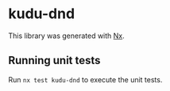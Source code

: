 # kudu-dnd

This library was generated with [Nx](https://nx.dev).

## Running unit tests

Run `nx test kudu-dnd` to execute the unit tests.

